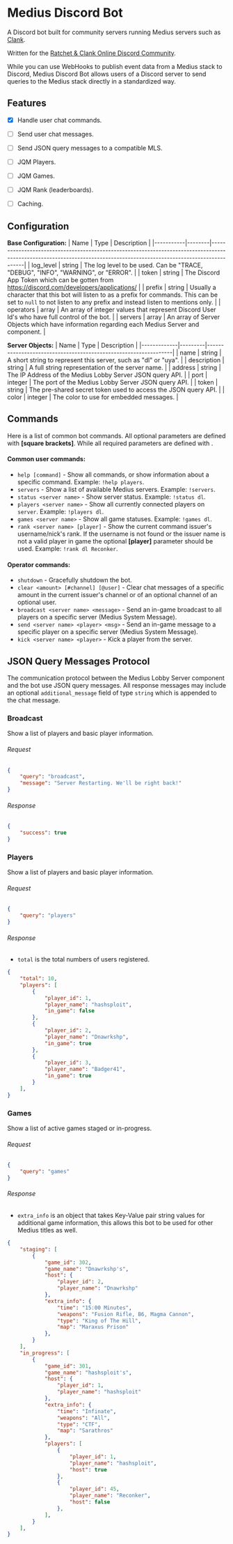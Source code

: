 # Medius Discord Bot

A Discord bot built for community servers running Medius servers such as [Clank](https://github.com/hashsploit/clank).

Written for the [Ratchet & Clank Online Discord Community](https://discord.gg/mUQzqGu).

While you can use WebHooks to publish event data from a Medius stack to Discord,
Medius Discord Bot allows users of a Discord server to send queries to the Medius
stack directly in a standardized way.

## Features

- [x] Handle user chat commands.
- [ ] Send user chat messages.
- [ ] Send JSON query messages to a compatible MLS.
- [ ] JQM Players.
- [ ] JQM Games.
- [ ] JQM Rank (leaderboards).
- [ ] Caching.


## Configuration

**Base Configuration:**
| Name      | Type   | Description                                                                                                                                                           |
|-----------|--------|-----------------------------------------------------------------------------------------------------------------------------------------------------------------------|
| log_level | string | The log level to be used. Can be "TRACE, "DEBUG", "INFO", "WARNING", or "ERROR".                                                                                      |
| token     | string | The Discord App Token which can be gotten from https://discord.com/developers/applications/                                                                           |
| prefix    | string | Usually a character that this bot will listen to as a prefix for commands. This can be set to `null` to not listen to any prefix and instead listen to mentions only. |
| operators | array  | An array of integer values that represent Discord User Id's who have full control of the bot.                                                                         |
| servers   | array  | An array of Server Objects which have information regarding each Medius Server and component.                                                                         |

**Server Objects:**
| Name        | Type    | Description                                                     |
|-------------|---------|-----------------------------------------------------------------|
| name        | string  | A short string to represent this server, such as "dl" or "uya". |
| description | string  | A full string representation of the server name.                |
| address     | string  | The IP Address of the Medius Lobby Server JSON query API.       |
| port        | integer | The port of the Medius Lobby Server JSON query API.             |
| token       | string  | The pre-shared secret token used to access the JSON query API.  |
| color       | integer | The color to use for embedded messages.                         |


## Commands

Here is a list of common bot commands.
All optional parameters are defined with **[square brackets]**.
While all required parameters are defined with **<angle brackets>**.


#### Common user commands:
- `help [command]` - Show all commands, or show information about a specific command. Example: `!help players`.
- `servers` - Show a list of available Medius servers. Example: `!servers`.
- `status <server name>` - Show server status. Example: `!status dl`.
- `players <server name>` - Show all currently connected players on `server`. Example: `!players dl`.
- `games <server name>` - Show all game statuses. Example: `!games dl`.
- `rank <server name> [player]` - Show the current command issuer's username/nick's rank. If the username is not found or the issuer name is not a valid player in game the optional **[player]** parameter should be used. Example: `!rank dl Reconker`.


#### Operator commands:
- `shutdown` - Gracefully shutdown the bot.
- `clear <amount> [#channel] [@user]` - Clear chat messages of a specific amount in the current issuer's channel or of an optional channel of an optional user.
- `broadcast <server name> <message>` - Send an in-game broadcast to all players on a specific server (Medius System Message).
- `send <server name> <player> <msg>` - Send an in-game message to a specific player on a specific server (Medius System Message).
- `kick <server name> <player>` - Kick a player from the server.


## JSON Query Messages Protocol

The communication protocol between the Medius Lobby Server component and the bot use JSON query messages.
All response messages may include an optional `additional_message` field of type `string` which is appended to the chat message.


### Broadcast

Show a list of players and basic player information.

###### Request
```json
{
	"query": "broadcast",
	"message": "Server Restarting. We'll be right back!"
}
```

###### Response
```json
{
	"success": true
}
```


### Players

Show a list of players and basic player information.

###### Request
```json
{
	"query": "players"
}
```

###### Response

- `total` is the total numbers of users registered.

```json
{
	"total": 10,
	"players": [
		{
			"player_id": 1,
			"player_name": "hashsploit",
			"in_game": false
		},
		{
			"player_id": 2,
			"player_name": "Dnawrkshp",
			"in_game": true
		},
		{
			"player_id": 3,
			"player_name": "Badger41",
			"in_game": true
		}
	],
}
```

### Games

Show a list of active games staged or in-progress.

###### Request
```json
{
	"query": "games"
}
```

###### Response

- `extra_info` is an object that takes Key-Value pair string values for additional game information, this allows this bot to be used for other Medius titles as well.

```json
{
	"staging": [
		{
			"game_id": 302,
			"game_name": "Dnawrkshp's",
			"host": {
				"player_id": 2,
				"player_name": "Dnawrkshp"
			},
			"extra_info": {
				"time": "15:00 Minutes",
				"weapons": "Fusion Rifle, B6, Magma Cannon",
				"type": "King of The Hill",
				"map": "Maraxus Prison"
			},
		}
	],
	"in_progress": [
		{
			"game_id": 301,
			"game_name": "hashsploit's",
			"host": {
				"player_id": 1,
				"player_name": "hashsploit"
			},
			"extra_info": {
				"time": "Infinate",
				"weapons": "All",
				"type": "CTF",
				"map": "Sarathros"
			},
			"players": [
				{
					"player_id": 1,
					"player_name": "hashsploit",
					"host": true
				},
				{
					"player_id": 45,
					"player_name": "Reconker",
					"host": false
				},
			],
		}
	],
}
```





